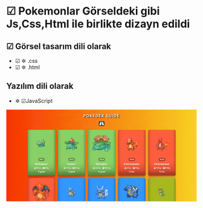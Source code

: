 
</head>
<body>
    <div class="container">
        <h1 class="title">☑ Pokemonlar Görseldeki gibi Js,Css,Html ile birlikte dizayn edildi</h1>
        <h2 class="subtitle">☑ Görsel tasarım dili olarak</h2>
        <ul class="design-list">
            <li>☑ ✲ <span class="highlight">.css</span></li>
            <li>☑ ✲ <span class="highlight">.html</span></li>
        </ul>
        <h2 class="subtitle"> Yazılım dili olarak</h2>
        <ul class="language-list">
            <li>✲ <span class="highlight">☑JavaScript</span></li>
        </ul>
    </div>
</body>
</html>


![alt text](pokemons-guide-ezgif.com-optimize.gif)

